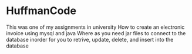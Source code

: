 # HuffmanCode
This was one of my assignments in university
How to create an electronic invoice using mysql and java 
Where as you need jar files to connect to the database inorder for you to retrive, update, delete, and insert into the database 
